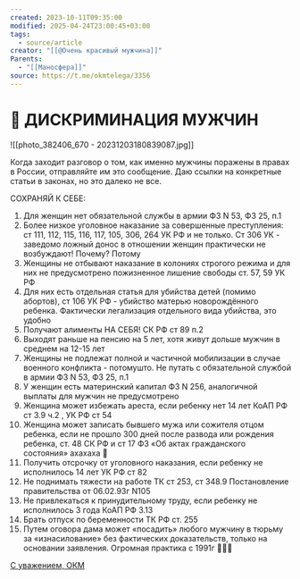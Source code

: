 ```yaml
---
created: 2023-10-11T09:35:00
modified: 2025-04-24T23:00:45+03:00
tags:
  - source/article
creator: "[[@Очень красивый мужчина]]"
Parents:
  - "[[Маносфера]]"
source: https://t.me/okmtelega/3356
---
```


# 📢 ДИСКРИМИНАЦИЯ МУЖЧИН

![[photo_382406_670 - 20231203180839087.jpg]]

Когда заходит разговор о том, как именно мужчины поражены в правах в России, отправляйте им это сообщение. Даю ссылки на конкретные статьи в законах, но это далеко не все. 

СОХРАНЯЙ К СЕБЕ:

1. Для женщин нет обязательной службы в армии ФЗ N 53, ФЗ 25, п.1
2. Более низкое уголовное наказание за совершенные преступления: ст 111, 112, 115, 116, 117, 105, 306, 264 УК РФ и не только.  Ст 306 УК - заведомо ложный донос в отношении женщин практически не возбуждают! Почему? Потому
3. Женщины не отбывают наказание в колониях строгого режима и для них не предусмотрено пожизненное лишение свободы ст. 57, 59 УК РФ
4. Для них есть отдельная статья для убийства детей (помимо абортов), ст 106 УК РФ - убийство матерью новорождённого ребенка. Фактически легализация отдельного вида убийства, это удобно
5. Получают алименты НА СЕБЯ! СК РФ ст 89 п.2
6. Выходят раньше на пенсию на 5 лет, хотя живут дольше мужчин в среднем на 12-15 лет
7. Женщины не подлежат полной и частичной мобилизации в случае военного конфликта - потомушто. Не путать с обязательной службой в армии ФЗ N 53, ФЗ 25, п.1
8. У женщин есть материнский капитал ФЗ N 256, аналогичной выплаты для мужчин не предусмотрено
9. Женщина может избежать ареста, если ребенку нет 14 лет КоАП РФ ст 3.9 ч.2 , УК РФ ст 54
10. Женщина может записать бывшего мужа или сожителя отцом ребенка, если не прошло 300 дней после развода или рождения ребенка, ст. 48 СК РФ и ст 17 ФЗ «Об актах гражданского состояния» ахахаха 🤡 
11. Получить отсрочку от уголовного наказания, если ребенку не исполнилось 14 лет УК РФ ст 82
12. Не поднимать тяжести на работе ТК ст 253, ст 348.9 Постановление правительства от 06.02.93г N105 
13. Не привлекаться к принудительному труду, если ребенку не исполнилось 3 года КоАП РФ 3.13 
14. Брать отпуск по беременности ТК РФ ст. 255
15. Путем оговора дама может «посадить» любого мужчину в тюрьму за «изнасилование» без фактических доказательств, только на основании заявления. Огромная практика с 1991г 👱🏻‍♀️  

[С уважением, ОКМ](https://t.me/okmtelega)
